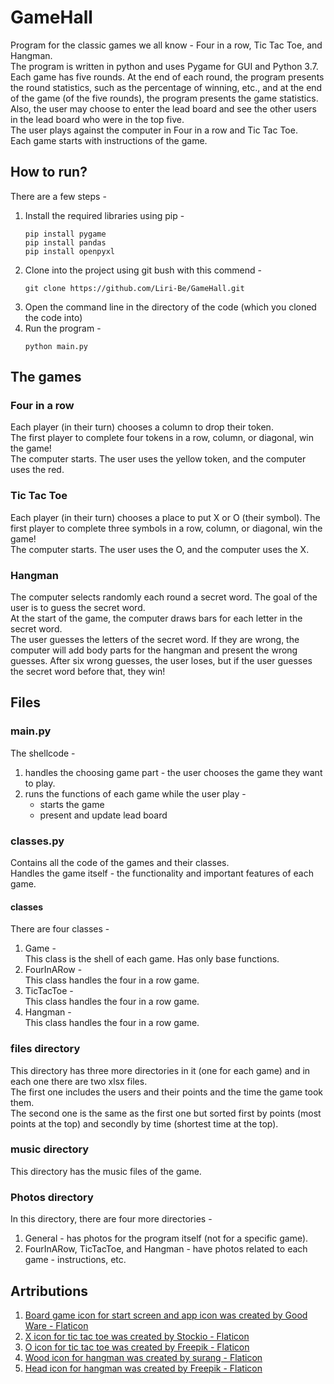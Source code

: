 # GameHall
Program for the classic games we all know - Four in a row, Tic Tac Toe, and Hangman.  
The program is written in python and uses Pygame for GUI and Python 3.7.  
Each game has five rounds. At the end of each round, the program presents the round statistics, such as the percentage of winning, etc., and at the end of the game (of the five rounds), the program presents the game statistics.  
Also, the user may choose to enter the lead board and see the other users in the lead board who were in the top five.  
The user plays against the computer in Four in a row and Tic Tac Toe.  
Each game starts with instructions of the game.

## How to run?
There are a few steps -
1. Install the required libraries using pip - 
    ```
    pip install pygame
    pip install pandas
    pip install openpyxl
    ```
2. Clone into the project using git bush with this commend -  
    ```
    git clone https://github.com/Liri-Be/GameHall.git
    ```  
3. Open the command line in the directory of the code (which you cloned the code into)
4. Run the program - 
    ```
    python main.py
    ```

## The games
### Four in a row   
Each player (in their turn) chooses a column to drop their token.  
The first player to complete four tokens in a row, column, or diagonal, win the game!  
The computer starts. The user uses the yellow token, and the computer uses the red.

### Tic Tac Toe
Each player (in their turn) chooses a place to put X or O (their symbol).
The first player to complete three symbols in a row, column, or diagonal, win the game!  
The computer starts. The user uses the O, and the computer uses the X.

### Hangman
The computer selects randomly each round a secret word. The goal of the user is to guess the secret word.  
At the start of the game, the computer draws bars for each letter in the secret word.  
The user guesses the letters of the secret word. If they are wrong, the computer will add body parts for the hangman and present the wrong guesses. After six wrong guesses, the user loses, but if the user guesses the secret word before that, they win!

## Files
### main.py
The shellcode - 
1. handles the choosing game part - the user chooses the game they want to play.
2. runs the functions of each game while the user play - 
    - starts the game
    - present and update lead board

### classes.py
Contains all the code of the games and their classes.  
Handles the game itself - the functionality and important features of each game.
#### classes
There are four classes - 
1. Game -  
    This class is the shell of each game. Has only base functions.
2. FourInARow -  
    This class handles the four in a row game.
3. TicTacToe -  
    This class handles the four in a row game.
4. Hangman -  
    This class handles the four in a row game.

### files directory
This directory has three more directories in it (one for each game) and in each one there are two xlsx files.  
The first one includes the users and their points and the time the game took them.  
The second one is the same as the first one but sorted first by points (most points at the top) and secondly by time (shortest time at the top).

### music directory
This directory has the music files of the game.

### Photos directory
In this directory, there are four more directories -  
1. General - has photos for the program itself (not for a specific game).  
2. FourInARow, TicTacToe, and Hangman - have photos related to each game - instructions, etc.

## Artributions
1. <a href="https://www.flaticon.com/free-icons/board-game" title="board game icons">Board game icon for start screen and app icon was created by Good Ware - Flaticon</a>  
2. <a href="https://www.flaticon.com/free-icons/x" title="x icons">X icon for tic tac toe was created by Stockio - Flaticon</a>  
3. <a href="https://www.flaticon.com/free-icons/o" title="o icons">O icon for tic tac toe was created by Freepik - Flaticon</a>  
4. <a href="https://www.flaticon.com/free-icons/hangman" title="hangman icons">Wood icon for hangman was created by surang - Flaticon</a>  
5. <a href="https://www.flaticon.com/free-icons/sad" title="sad icons">Head icon for hangman was created by Freepik - Flaticon</a>
